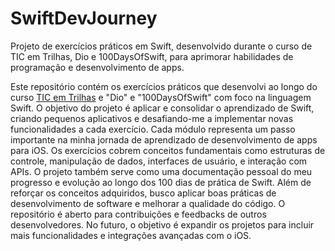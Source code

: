 # SwiftDevJourney
Projeto de exercícios práticos em Swift, desenvolvido durante o curso de TIC em Trilhas, Dio e 100DaysOfSwift, para aprimorar habilidades de programação e desenvolvimento de apps.

Este repositório contém os exercícios práticos que desenvolvi ao longo do curso [TIC em Trilhas](url: "https://ticemtrilhas.instructure.com/courses/348") e "Dio" e "100DaysOfSwift" com foco na linguagem Swift. O objetivo do projeto é aplicar e consolidar o aprendizado de Swift, criando pequenos aplicativos e desafiando-me a implementar novas funcionalidades a cada exercício. Cada módulo representa um passo importante na minha jornada de aprendizado de desenvolvimento de apps para iOS. Os exercícios cobrem conceitos fundamentais como estruturas de controle, manipulação de dados, interfaces de usuário, e interação com APIs. O projeto também serve como uma documentação pessoal do meu progresso e evolução ao longo dos 100 dias de prática de Swift. Além de reforçar os conceitos adquiridos, busco aplicar boas práticas de desenvolvimento de software e melhorar a qualidade do código. O repositório é aberto para contribuições e feedbacks de outros desenvolvedores. No futuro, o objetivo é expandir os projetos para incluir mais funcionalidades e integrações avançadas com o iOS.
